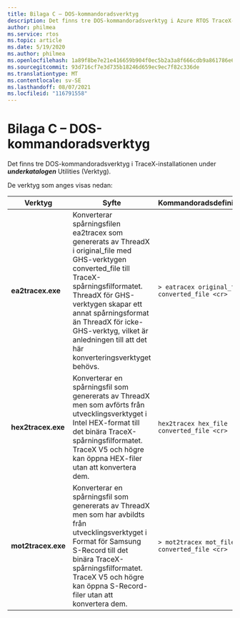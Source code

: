 ```yaml
---
title: Bilaga C – DOS-kommandoradsverktyg
description: Det finns tre DOS-kommandoradsverktyg i Azure RTOS TraceX-installationen under underkatalogen Verktyg.
author: philmea
ms.service: rtos
ms.topic: article
ms.date: 5/19/2020
ms.author: philmea
ms.openlocfilehash: 1a89f8be7e21e416659b904f0ec5b2a3a8f666cdb9a861786e652a38564db48f
ms.sourcegitcommit: 93d716cf7e3d735b18246d659ec9ec7f82c336de
ms.translationtype: MT
ms.contentlocale: sv-SE
ms.lasthandoff: 08/07/2021
ms.locfileid: "116791558"
---
```

# <a name="appendix-c---dos-command-line-utilities"></a>Bilaga C – DOS-kommandoradsverktyg

Det finns tre DOS-kommandoradsverktyg i TraceX-installationen under ***underkatalogen*** Utilities (Verktyg).

De verktyg som anges visas nedan:

| **Verktyg**                              | **Syfte**                               | **Kommandoradsdefinitioner** |
| -------------------------------- | ----------------------------------------- | ---------------------------- |
| **ea2tracex.exe**                | Konverterar spårningsfilen ea2tracex som genererats av ThreadX i original_file med GHS-verktygen converted_file till TraceX-spårningsfilformatet. ThreadX för GHS-verktygen skapar ett annat spårningsformat än ThreadX för icke-GHS-verktyg, vilket är anledningen till att det här konverteringsverktyget behövs. | ``` > eatracex original_file converted_file <cr> ``` | 
**hex2tracex.exe** | Konverterar en spårningsfil som genererats av ThreadX men som avförts från utvecklingsverktyget i Intel HEX-format till det binära TraceX-spårningsfilformatet. TraceX V5 och högre kan öppna HEX-filer utan att konvertera dem. | ``` hex2tracex hex_file converted_file <cr> ``` | 
**mot2tracex.exe** | Konverterar en spårningsfil som genererats av ThreadX men som har avbildts från utvecklingsverktyget i Format för Samsung S-Record till det binära TraceX-spårningsfilformatet. TraceX V5 och högre kan öppna S-Record-filer utan att konvertera dem. | ``` > mot2tracex mot_file converted_file <cr> ```|